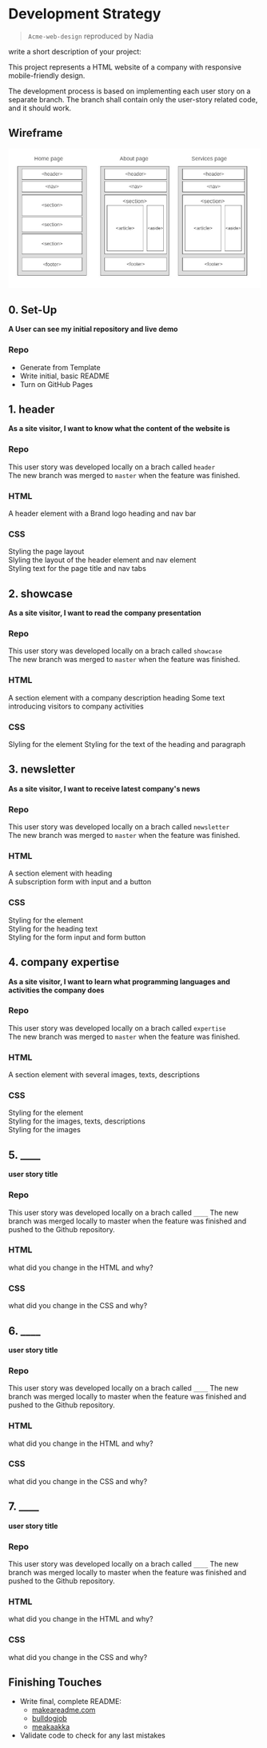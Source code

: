 # Development Strategy

> `Acme-web-design` reproduced by Nadia

write a short description of your project:

This project represents a HTML website of a company with responsive mobile-friendly design. 

The development process is based on implementing each user story on a separate branch. The branch shall contain only the user-story related code, and it should work.

## Wireframe

<!-- include a wireframe for your project in this repository, and display it here -->
<!-- wireframe.cc is a good site for getting started with wireframes -->

![wireframe](./img/wireframe_Acme_pages.jpg)

## 0. Set-Up

__A User can see my initial repository and live demo__

### Repo

- Generate from Template
- Write initial, basic README
- Turn on GitHub Pages

## 1. header

__As a site visitor, I want to know what the content of the website is__

### Repo

This user story was developed locally on a brach called `header`  
The new branch was merged to `master` when the feature was finished.

### HTML

A header element with a Brand logo heading and nav bar

### CSS

Styling the page layout  
Slyling the layout of the header element and nav element  
Styling text for the page title and nav tabs

## 2. showcase

__As a site visitor, I want to read the company presentation__

### Repo

This user story was developed locally on a brach called `showcase`  
The new branch was merged to `master` when the feature was finished.

### HTML

A section element with a company description heading
Some text introducing visitors to company activities

### CSS

Slyling for the element
Styling for the text of the heading and paragraph

## 3. newsletter

__As a site visitor, I want to receive latest company's news__

### Repo

This user story was developed locally on a brach called `newsletter`  
The new branch was merged to `master` when the feature was finished.

### HTML

A section element with heading  
A subscription form with input and a button  

### CSS

Styling for the element  
Styling for the heading text  
Styling for the form input and form button

## 4. company expertise

__As a site visitor, I want to learn what programming languages and activities the company does__

### Repo

This user story was developed locally on a brach called `expertise`  
The new branch was merged to `master` when the feature was finished.

### HTML

A section element with several images, texts, descriptions

### CSS

Styling for the element  
Styling for the images, texts, descriptions  
Styling for the images

## 5. ____

__user story title__

### Repo

This user story was developed locally on a brach called `____`
The new branch was merged locally to master when the feature was finished and pushed to the Github repository.

### HTML

what did you change in the HTML and why?

### CSS

what did you change in the CSS and why?

## 6. ____

__user story title__

### Repo

This user story was developed locally on a brach called `____`
The new branch was merged locally to master when the feature was finished and pushed to the Github repository.

### HTML

what did you change in the HTML and why?

### CSS

what did you change in the CSS and why?

## 7. ____

__user story title__

### Repo

This user story was developed locally on a brach called `____`
The new branch was merged locally to master when the feature was finished and pushed to the Github repository.

### HTML

what did you change in the HTML and why?

### CSS

what did you change in the CSS and why?

## Finishing Touches

- Write final, complete README:
  - [makeareadme.com](https://www.makeareadme.com/)
  - [bulldogjob](https://bulldogjob.com/news/449-how-to-write-a-good-readme-for-your-github-project)
  - [meakaakka](https://medium.com/@meakaakka/a-beginners-guide-to-writing-a-kickass-readme-7ac01da88ab3)
- Validate code to check for any last mistakes
